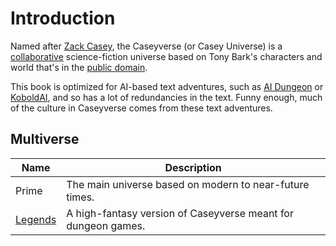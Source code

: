 # Introduction

Named after [Zack Casey](./characters/zackc.md), the Caseyverse (or Casey Universe) is a [collaborative](https://en.wikipedia.org/wiki/Collaborative_fiction) science-fiction universe based on Tony Bark's characters and world that's in the [public domain](legal/license.md).

This book is optimized for AI-based text adventures, such as [AI Dungeon](https://play.aidungeon.io/main/home) or [KoboldAI](https://github.com/KoboldAI/KoboldAI-Client), and so has a lot of redundancies in the text. Funny enough, much of the culture in Caseyverse comes from these text adventures.

## Multiverse

| Name                                       | Description                                                   |
| ------------------------------------------ | ------------------------------------------------------------- |
| Prime                                      | The main universe based on modern to near-future times.       |
| [Legends](https://legends.caseyverse.info) | A high-fantasy version of Caseyverse meant for dungeon games. |
